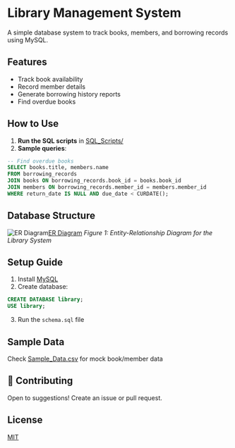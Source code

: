 # Library Management System

A simple database system to track books, members, and borrowing records using MySQL.

## Features
- Track book availability
- Record member details
- Generate borrowing history reports
- Find overdue books

## How to Use
1. **Run the SQL scripts** in [SQL_Scripts/](SQL_Scripts/)
2. **Sample queries**:
```sql
-- Find overdue books
SELECT books.title, members.name 
FROM borrowing_records
JOIN books ON borrowing_records.book_id = books.book_id
JOIN members ON borrowing_records.member_id = members.member_id
WHERE return_date IS NULL AND due_date < CURDATE();
```

## Database Structure
![ER Diagram](https://github.com/rtnahariom/Library-Management-System/blob/main/Documentation/ER_Diagram.png?raw=true)[ER Diagram](Documentation/ER_Diagram.png)
*Figure 1: Entity-Relationship Diagram for the Library System*

## Setup Guide
1. Install [MySQL](https://dev.mysql.com/downloads/)
2. Create database:
```sql
CREATE DATABASE library;
USE library;
```
3. Run the `schema.sql` file

## Sample Data
Check [Sample_Data.csv](Documentation/Sample_Data.csv) for mock book/member data

## 🤝 Contributing
Open to suggestions! Create an issue or pull request.

## License
[MIT](https://choosealicense.com/licenses/mit/)
